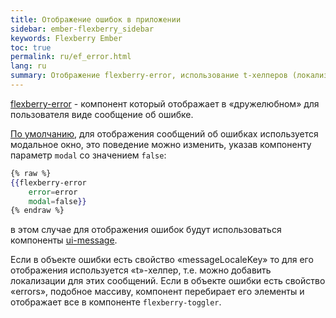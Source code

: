 ```yaml
---
title: Отображение ошибок в приложении
sidebar: ember-flexberry_sidebar
keywords: Flexberry Ember
toc: true
permalink: ru/ef_error.html
lang: ru
summary: Отображение flexberry-error, использование t-хелперов (локализации)
---
```


[flexberry-error](https://github.com/Flexberry/ember-flexberry/blob/master/addon/components/flexberry-error.js) - компонент который отображает в «дружелюбном» для пользователя виде сообщение об ошибке.

[По умолчанию](https://github.com/Flexberry/ember-flexberry/blob/master/addon/components/flexberry-error.js#L8), для отображения сообщений об ошибках используется модальное окно, это поведение можно изменить, указав компоненту параметр `modal` со значением `false`: 

```hbs
{% raw %}
{{flexberry-error
    error=error
    modal=false}}
{% endraw %}
```

в этом случае для отображения ошибок будут использоваться компоненты [ui-message](ef_ui-message.html).

Если в объекте ошибки есть свойство «messageLocaleKey» то для его отображения используется «t»-хелпер, т.е. можно добавить локализации для этих сообщений.
Если в объекте ошибки есть свойство «errors», подобное массиву, компонент перебирает его элементы и отображает все в компоненте `flexberry-toggler`.
